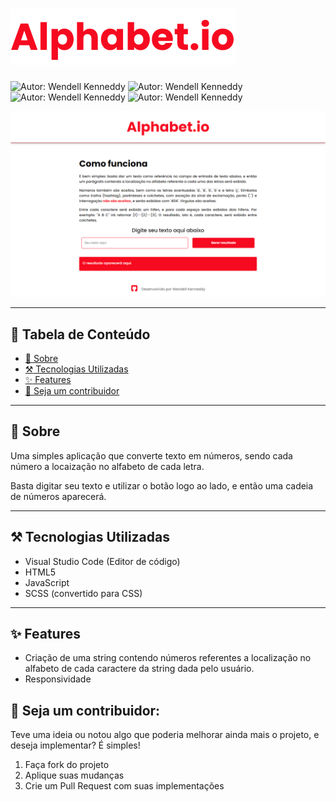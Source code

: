 # ![Logo](./assets/logo.svg)

![Autor: Wendell Kenneddy](https://img.shields.io/badge/author-Wendell%20Kenneddy-blue)
![Autor: Wendell Kenneddy](https://img.shields.io/badge/PRs-welcome-brightgreen)
![Autor: Wendell Kenneddy](https://img.shields.io/badge/techs-HTML%2C%20SCSS%2C%20JS-brightgreen)
![Autor: Wendell Kenneddy](https://img.shields.io/badge/status-concluded-brightgreen)

![Resultado Final](./assets/final-result-desktop.png)

---

## :bookmark_tabs: Tabela de Conteúdo

- [:closed_book: Sobre](#closed_book-sobre)
- [:hammer_and_pick: Tecnologias Utilizadas](#hammer_and_pick-tecnologias-utilizadas)
- [:sparkles: Features](#sparkles-features)
- [:handshake: Seja um contribuidor](#handshake-seja-um-contribuidor)

---

## :closed_book: Sobre

Uma simples aplicação que converte texto em números, sendo cada número a locaização no alfabeto de cada letra.

Basta digitar seu texto e utilizar o botão logo ao lado, e então uma cadeia de números aparecerá.

---

## :hammer_and_pick: Tecnologias Utilizadas

- Visual Studio Code (Editor de código)
- HTML5
- JavaScript
- SCSS (convertido para CSS)

--- 

## :sparkles: Features

- Criação de uma string contendo números referentes a localização no alfabeto de cada caractere da string dada pelo usuário.
- Responsividade

## :handshake: Seja um contribuidor:

Teve uma ideia ou notou algo que poderia melhorar ainda mais o projeto, e deseja implementar? É simples!

1. Faça fork do projeto
2. Aplique suas mudanças
3. Crie um Pull Request com suas implementações
